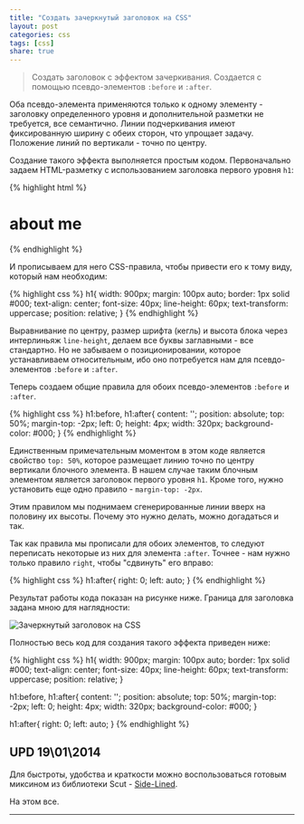 ```yaml
---
title: "Создать зачеркнутый заголовок на CSS"
layout: post
categories: css
tags: [css]
share: true
---
```


> Создать заголовок с эффектом зачеркивания. Создается с помощью псевдо-элементов `:before` и `:after`.

Оба псевдо-элемента применяются только к одному элементу - заголовку определенного уровня и дополнительной разметки не требуется, все семантично. Линии подчеркивания имеют фиксированную ширину с обеих сторон, что упрощает задачу. Положение линий по вертикали - точно по центру.

Создание такого эффекта выполняется простым кодом. Первоначально задаем HTML-разметку с использованием заголовка первого уровня `h1`:

{% highlight html %}
<h1>
  about me
</h1>
{% endhighlight %}

И прописываем для него CSS-правила, чтобы привести его к тому виду, который нам необходим:

{% highlight css %}
h1{
  width: 900px;
  margin: 100px auto;
  border: 1px solid #000;
  text-align: center;
  font-size: 40px;
  line-height: 60px;
  text-transform: uppercase;
  position: relative;
}
{% endhighlight %}

Выравнивание по центру, размер шрифта (кегль) и высота блока через интерлиньяж `line-height`, делаем все буквы заглавными - все стандартно. Но не забываем о позиционировании, которое устанавливаем относительным, ибо оно потребуется нам для псевдо-элементов `:before` и `:after`.

Теперь создаем общие правила для обоих псевдо-элементов `:before` и `:after`.

{% highlight css %}
h1:before, h1:after{
  content: '';
  position: absolute;
  top: 50%;
  margin-top: -2px;
  left: 0;
  height: 4px;
  width: 320px;
  background-color: #000;
}
{% endhighlight %}

Единственным примечательным моментом в этом коде является свойство `top: 50%`, которое размещает линию точно по центру вертикали блочного элемента. В нашем случае таким блочным элементом является заголовок первого уровня `h1`. Кроме того, нужно установить еще одно правило - `margin-top: -2px`.

Этим правилом мы поднимаем сгенерированные линии вверх на половину их высоты. Почему это нужно делать, можно догадаться и так.

Так как правила мы прописали для обоих элементов, то следуют переписать некоторые из них для элемента `:after`. Точнее - нам нужно только правило `right`, чтобы "сдвинуть" его вправо:

{% highlight css %}
h1:after{
  right: 0;
  left: auto;
}
{% endhighlight %}

Результат работы кода показан на рисунке ниже. Граница для заголовка задана мною для наглядности:

![Зачеркнутый заголовок на CSS]({{site.url}}/images/uploads/2013/10/header-stroke.jpg)

Полностью весь код для создания такого эффекта приведен ниже:

{% highlight css %}
h1{
  width: 900px;
  margin: 100px auto;
  border: 1px solid #000;
  text-align: center;
  font-size: 40px;
  line-height: 60px;
  text-transform: uppercase;
  position: relative;
}

h1:before, h1:after{
  content: '';
  position: absolute;
  top: 50%;
  margin-top: -2px;
  left: 0;
  height: 4px;
  width: 320px;
  background-color: #000;
}

h1:after{
  right: 0;
  left: auto;
}
{% endhighlight %}

## UPD 19\01\2014

Для быстроты, удобства и краткости можно воспользоваться готовым миксином из библиотеки Scut - [Side-Lined][1].

На этом все.

---

[1]: http://davidtheclark.github.io/scut/side-lined.html "Scut Side Line"
